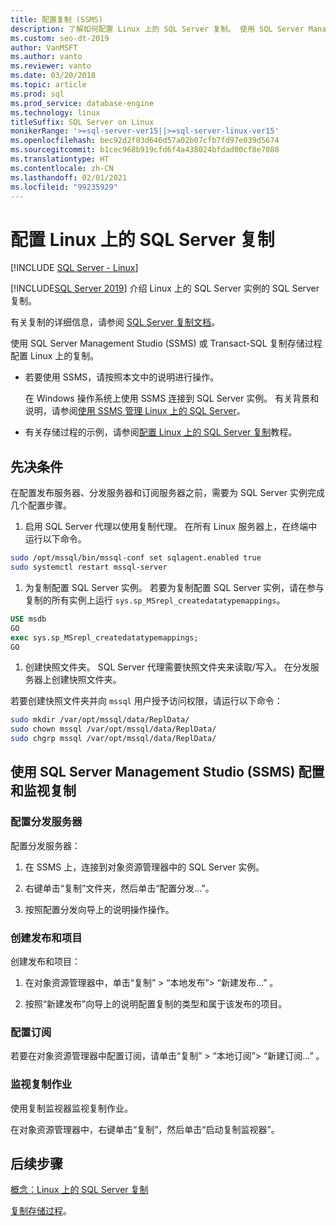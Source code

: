 ```yaml
---
title: 配置复制 (SSMS)
description: 了解如何配置 Linux 上的 SQL Server 复制。 使用 SQL Server Management Studio (SSMS) 或 Transact-SQL 复制存储过程配置复制。
ms.custom: seo-dt-2019
author: VanMSFT
ms.author: vanto
ms.reviewer: vanto
ms.date: 03/20/2018
ms.topic: article
ms.prod: sql
ms.prod_service: database-engine
ms.technology: linux
titleSuffix: SQL Server on Linux
monikerRange: '>=sql-server-ver15||>=sql-server-linux-ver15'
ms.openlocfilehash: bec92d2f03d646d57a02b07cfb7fd97e039d5674
ms.sourcegitcommit: b1cec968b919cfd6f4a438024bfdad00cf8e7080
ms.translationtype: HT
ms.contentlocale: zh-CN
ms.lasthandoff: 02/01/2021
ms.locfileid: "99235929"
---
```

# <a name="configure-sql-server-replication-on-linux"></a>配置 Linux 上的 SQL Server 复制

[!INCLUDE [SQL Server - Linux](../includes/applies-to-version/sql-linux.md)]

[!INCLUDE[SQL Server 2019](../includes/sssql19-md.md)] 介绍 Linux 上的 SQL Server 实例的 SQL Server 复制。

有关复制的详细信息，请参阅 [SQL Server 复制文档](../relational-databases/replication/sql-server-replication.md)。

使用 SQL Server Management Studio (SSMS) 或 Transact-SQL 复制存储过程配置 Linux 上的复制。

* 若要使用 SSMS，请按照本文中的说明进行操作。

  在 Windows 操作系统上使用 SSMS 连接到 SQL Server 实例。 有关背景和说明，请参阅[使用 SSMS 管理 Linux 上的 SQL Server](./sql-server-linux-manage-ssms.md)。
  
* 有关存储过程的示例，请参阅[配置 Linux 上的 SQL Server 复制](sql-server-linux-replication-tutorial-tsql.md)教程。

## <a name="prerequisites"></a>先决条件

在配置发布服务器、分发服务器和订阅服务器之前，需要为 SQL Server 实例完成几个配置步骤。

1. 启用 SQL Server 代理以使用复制代理。 在所有 Linux 服务器上，在终端中运行以下命令。

  ```bash
  sudo /opt/mssql/bin/mssql-conf set sqlagent.enabled true
  sudo systemctl restart mssql-server
  ```

1. 为复制配置 SQL Server 实例。 若要为复制配置 SQL Server 实例，请在参与复制的所有实例上运行 `sys.sp_MSrepl_createdatatypemappings`。

  ```sql
  USE msdb
  GO
  exec sys.sp_MSrepl_createdatatypemappings;
  GO
  ```

1. 创建快照文件夹。 SQL Server 代理需要快照文件夹来读取/写入。 在分发服务器上创建快照文件夹。

  若要创建快照文件夹并向 `mssql` 用户授予访问权限，请运行以下命令：

  ```bash
  sudo mkdir /var/opt/mssql/data/ReplData/
  sudo chown mssql /var/opt/mssql/data/ReplData/
  sudo chgrp mssql /var/opt/mssql/data/ReplData/
  ```

## <a name="configure-and-monitor-replication-with-sql-server-management-studio-ssms"></a>使用 SQL Server Management Studio (SSMS) 配置和监视复制

### <a name="configure-the-distributor"></a>配置分发服务器
  
配置分发服务器： 

1. 在 SSMS 上，连接到对象资源管理器中的 SQL Server 实例。

1. 右键单击“复制”文件夹，然后单击“配置分发...”。

1. 按照配置分发向导上的说明操作操作。

### <a name="create-publication-and-articles"></a>创建发布和项目

创建发布和项目：

1. 在对象资源管理器中，单击“复制” > “本地发布”> “新建发布...”  。

1. 按照“新建发布”向导上的说明配置复制的类型和属于该发布的项目。

### <a name="configure-the-subscription"></a>配置订阅

若要在对象资源管理器中配置订阅，请单击“复制” > “本地订阅”> “新建订阅...”  。

### <a name="monitor-replication-jobs"></a>监视复制作业

使用复制监视器监视复制作业。

在对象资源管理器中，右键单击“复制”，然后单击“启动复制监视器”。

## <a name="next-steps"></a>后续步骤

[概念：Linux 上的 SQL Server 复制](sql-server-linux-replication.md)

[复制存储过程](../relational-databases/system-stored-procedures/replication-stored-procedures-transact-sql.md)。
